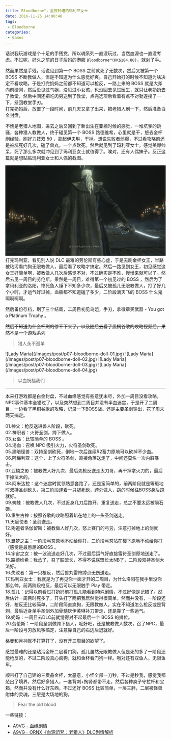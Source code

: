 ```yaml
---
title: Bloodborne™，星辰钟塔的玛利亚女士
date: 2016-11-25 14:00:48
tags:
 - Bloodborne
categories:
 - Games
---
```

话说我玩游戏是个十足的手残党，所以魂系列一直没玩过，当然血源也一直没考虑。不过呢，好久之前的日子后妈的港服 `Bloodborne™(HK$184.80)`，就剁了手。  

然而果然是手残，话说见到第一个 BOSS 之前就死了无数次，然后又被第一个 BOSS 不断教做人，但是不知道为什么感觉好爽。自己开始打的时候不知道为啥决定不看攻略，于是打完奶妈之前都不知道可以枪反，一路上来的 BOSS 就是大斧向前硬刚，然后没见过鸟姐，没见过小女孩，也没回去见过医生，就只让老奶奶去了教堂，然后中间还把吃肉男送到了教堂，点完选项后看着有点不对劲遂搜了一下，怒回教堂手刃。  
打完奶妈后，放置了一段时间，前几天又拿了出来，把老猎人刷一下，然后准备白金封盘。  

不愧是老猎人地图，进去之后又回到了新出生在亚楠时候的感觉，一堆坑爹的跳骚，各种猎人教做人，终于碰见第一个 BOSS 路德维希，心里就是干，怒去金杯刷经验，刷好力技双 50 ，拿起伊夫琳，干掉。想说失败者弱爆，不过看攻略前还是被坑死好几次，磕了兽丸，一个点砍死。然后就见到了玛利亚女士，感觉美爆帅呆，死了那么多次就冲见到了玛利亚女士就值得了。唉对，还有人偶妹子。反正这篇就是想贴贴玛利亚女士和人偶的截图。  

<img src="/images/post/p07-bloodborne-lady-maria.jpg" class="full-image" />
<!--more-->
打完玛利亚，看见别人说 DLC 最难的劳伦斯有些心虚，于是去刷金杯女王，半路被玷污看门狗无限教做人，最后看了攻略才搞定。然后一路见到女王，初见感觉这女王好简单啊，被教做人几次后感觉不对，不过确实是不难，慢慢来就可以了。然后去见一周目的劳伦斯，果然是一周目，难得第一个初见过的 BOSS ，然后为了拿玛利亚的洛阳，惨死鱼人锤下不知多少次，最后又被孤儿无限教做人，打了好几个小时，才运气好过掉，血瓶都不知道磕了多少，二阶段满天飞的 BOSS 什么鬼啊啊啊啊。  

然后备份存档，刷了三个结局，二周目初见鸟姐，手刃，拿徽章买武器 - You got a Platinum Trophy 。

<s> 然后不知道为什金杯刷的停不下来了，以及随后去看了黑桐谷歌的攻略视频后，果然不是一个游戏系列</s>  
<blockquote class="blockquote-center"> 猎人永不孤单 </blockquote>
![Lady Maria](/images/post/p07-bloodborne-doll-01.jpg)  
![Lady Maria](/images/post/p07-bloodborne-doll-02.jpg)  
![Lady Maria](/images/post/p07-bloodborne-doll-03.jpg)  
![Lady Maria](/images/post/p07-bloodborne-doll-04.jpg)  
<blockquote class="blockquote-center"> 以血祝福我们 </blockquote>  

---
本来打游戏都是白金封盘，不过血缘感觉有些意犹未尽，外加一周目没看攻略，NPC事件基本全错过了，以及突然想到二周目并没有半血迷宫，于是开了二周目，一边看了黑桐谷歌的攻略，记录一下BOSS战。还是主要圣剑输出，花了周末两天搞定。

01.神父：枪反送进兽人阶段，砍死。  
02.神职者：火符圣剑，跨下做人。  
03.女巫：比较简单的 BOSS 。  
04.渴血：召唤 NPC 吸引火力，火符圣剑砍死。  
05.黑暗怪兽：双持圣剑砍死，倒地一次后连续R2蓄力原地可以砍掉不少血。  
06.阿梅利亚：这个，上了火符圣剑，直接角落送走了，中间还莫名一次内脏暴击。  
07.亚楠之影：被教做人好几次，最后先枪反送走太刀哥，再干掉拿火刀的，最后干掉法术的。  
08.阿米达拉：这个迷宫时就领熟悉套路了，还是蛮简单的，前两阶段就是等砸地时双持圣剑砍头，第三阶段逮着一只腿死砍，跨旁做人，跳的时候往BOSS身后跑就好。  
09.蜘蛛：被教做人几次，不过近身几刀后跑开，重复送走，总之不要太远被陨石砸。  
10.重生古神：按照谷歌的攻略照着趴在地上的一头圣剑送走。  
11.天庭使者：圣剑送走。  
12.殉道者洛伽留斯：被教做人好几次，怒上赛门的弓刃，注意打掉地上的剑就好。  
13.噩梦之主：一阶段弓刃原地不动给你打，二阶段弓刃站在楼下原地不动给你打（感觉是最憋屈的BOSS 。  
14.宇宙之女：被一波流送走好几次，不过最后运气好直接雷符圣剑原地送走了。  
15.路德维希：我怂了，召了联盟长，不得不说联盟长太NB了，二阶段双持圣剑大法好。  
16.失败者：第一只枪反，然后兽丸雷符蹲点无伤送走。  
17.玛利亚女士：我就是为了再见你一面才开的二周目，为什么洛阳在我手里没你那么帅，前两阶段枪反，最后可以无限触手 Play 带走。  
18.孤儿：记得以前看过打奶妈前打孤儿能看到特殊剧情，不过好像是记错了。然后估计一周目时死多了，开头打了两把我居然觉得很简单，然而并没有，一阶段还好，枪反还比较简单，二阶段简直疯狗，无限教做人，实在不知道怎么枪反或是背刺，最后近身单手圣剑外加骨髓灰伊芙琳补刀带走，还是靠了一些运气。  
19.奶妈：一周目去DLC前就觉得对不起最后一个 BOSS 的排位。  
20.劳伦斯：一阶段圣剑做跨下猎人，呃好吧，还是被教做人数次，召了NPC，最后一阶段弓刃放风筝搞定，注意靠自己的右边后退就好。  

格曼和月神就不打算打了，没有开三周目的欲望了。

感觉最难的还是玷污金杯二层看门狗，孤儿虽然无限教做人但是死的多了一阶段还能枪反的，不过二阶段真心疯狗，就和金杯看门狗一样。哦对还有双鱼人，无限鱼车。

顺带打了自己建的三贡品金杯，太恶意，小怪全部一刀秒，不过是秒我，感觉我都怂出了境界，然后好多猎人，一套背刺+掏肾都带不走，然后各种疯子守拉杆和宝箱，然而并没有什么好东西，不过还好 BOSS 比较简单，一层三胖，二层被怪兽附体的灵魂，三层是大场地的狗。

<blockquote class="blockquote-center"> Fear the old blood </blockquote>  

一些链接：  
 - [A9VG - 血缘剧情](http://bbs.a9vg.com/thread-4811636-1-1.html)  
 - [A9VG - ORNX《血源诅咒：老猎人》DLC剧情解析](http://bbs.a9vg.com/thread-4796545-1-1.html)  
